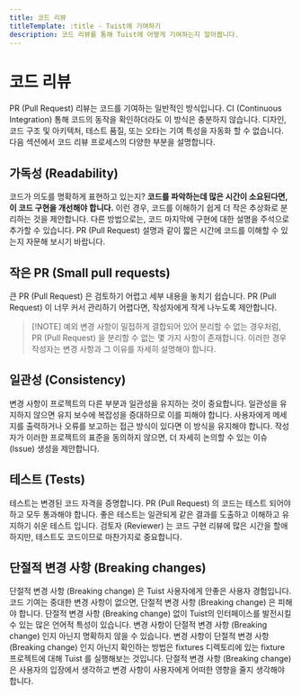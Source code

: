 ```yaml
---
title: 코드 리뷰
titleTemplate: :title - Tuist에 기여하기
description: 코드 리뷰를 통해 Tuist에 어떻게 기여하는지 알아봅니다.
---
```


# 코드 리뷰

PR (Pull Request) 리뷰는 코드를 기여하는 일반적인 방식입니다. CI (Continuous Integration) 통해 코드의 동작을 확인하더라도 이 방식은 충분하지 않습니다. 디자인, 코드 구조 및 아키텍처, 테스트 품질, 또는 오타는 기여 특성을 자동화 할 수 없습니다. 다음 섹션에서 코드 리뷰 프로세스의 다양한 부분을 설명합니다.

## 가독성 (Readability)

코드가 의도를 명확하게 표현하고 있는지? **코드를 파악하는데 많은 시간이 소요된다면, 이 코드 구현을 개선해야 합니다.** 이런 경우, 코드를 이해하기 쉽게 더 작은 추상화로 분리하는 것을 제안합니다. 다른 방법으로는, 코드 마지막에 구현에 대한 설명을 주석으로 추가할 수 있습니다. PR (Pull Request) 설명과 같이 짧은 시간에 코드를 이해할 수 있는지 자문해 보시기 바랍니다.

## 작은 PR (Small pull requests)

큰 PR (Pull Request) 은 검토하기 어렵고 세부 내용을 놓치기 쉽습니다. PR (Pull Request) 이 너무 커서 관리하기 어렵다면, 작성자에게 작게 나누도록 제안합니다.

> [!NOTE] 예외
> 변경 사항이 밀접하게 결합되어 있어 분리할 수 없는 경우처럼, PR (Pull Request) 을 분리할 수 없는 몇 가지 사항이 존재합니다. 이러한 경우 작성자는 변경 사항과 그 이유를 자세히 설명해야 합니다.

## 일관성 (Consistency)

변경 사항이 프로젝트의 다른 부분과 일관성을 유지하는 것이 중요합니다. 일관성을 유지하지 않으면 유지 보수에 복잡성을 증대하므로 이를 피해야 합니다. 사용자에게 메세지를 출력하거나 오류를 보고하는 접근 방식이 있다면 이 방식을 유지해야 합니다. 작성자가 이러한 프로젝트의 표준을 동의하지 않으면, 더 자세히 논의할 수 있는 이슈 (Issue) 생성을 제안합니다.

## 테스트 (Tests)

테스트는 변경된 코드 자격을 증명합니다. PR (Pull Request) 의 코드는 테스트 되어야 하고 모두 통과해야 합니다. 좋은 테스트는 일관되게 같은 결과를 도출하고 이해하고 유지하기 쉬운 테스트 입니다. 검토자 (Reviewer) 는 코드 구현 리뷰에 많은 시간을 할애하지만, 테스트도 코드이므로 마찬가지로 중요합니다.

## 단절적 변경 사항 (Breaking changes)

단절적 변경 사항 (Breaking change) 은 Tuist 사용자에게 안좋은 사용자 경험입니다. 코드 기여는 중대한 변경 사항이 없으면, 단절적 변경 사항 (Breaking change) 은 피해야 합니다. 단절적 변경 사항 (Breaking change) 없이 Tuist의 인터페이스를 발전시킬 수 있는 많은 언어적 특성이 있습니다. 변경 사항이 단절적 변경 사항 (Breaking change) 인지 아닌지 명확하지 않을 수 있습니다. 변경 사항이 단절적 변경 사항 (Breaking change) 인지 아닌지 확인하는 방법은  fixtures 디렉토리에 있는 fixture 프로젝트에 대해 Tuist 를 실행해보는 것입니다. 단절적 변경 사항 (Breaking change) 은 사용자의 입장에서 생각하고 변경 사항이 사용자에게 어떠한 영향을 줄지 생각해야 합니다.
